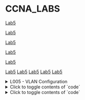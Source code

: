 # CCNA_LABS

[Lab5](../Labs/first)

[Lab5](/Labs/first)

[Lab5](./Labs/first)

[Lab5](CCNA_LABS/Labs/first)

[Lab5](/CCNA_LABS/Labs/first)

[Lab5](/faee32/CCNA_LABS/blob/main/Labs/first)
[Lab5](faee32/CCNA_LABS/blob/main/Labs/first)
[Lab5](https://github.com/faee32/CCNA_LABS/blob/main/Labs/first)
[Lab5](../Labs/first)
[Lab5](../Labs/first)




<details>
<summary>L005 - VLAN Configuration</summary>
[Lab5](/Labs/first)
</details>

<details>
<summary>Click to toggle contents of `code`</summary>
[lab1](test/test5)
</details>
<details>
<summary>Click to toggle contents of `code`</summary>
[lab1](test/test5)
</details>
